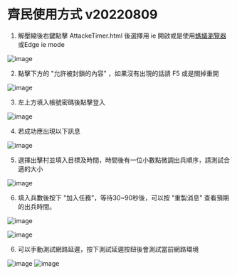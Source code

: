 # 齊民使用方式 v20220809

1. 解壓縮後右鍵點擊 AttackeTimer.html 後選擇用 ie 開啟或是使用[螞蟻瀏覽器](https://www.myie9.com/fanti.htm)或Edge ie mode

![image](https://user-images.githubusercontent.com/5218535/183647727-c44e6b24-d340-4161-80f6-1ce9daa6680f.png)

2. 點擊下方的 "允許被封鎖的內容" ，如果沒有出現的話請 F5 或是關掉重開

![image](https://user-images.githubusercontent.com/5218535/183647987-7a99b6a6-9dd5-4536-91aa-171aa384ee2a.png)

3. 左上方填入帳號密碼後點擊登入

![image](https://user-images.githubusercontent.com/5218535/183648131-e24935dd-02ad-4dc4-868b-3d37b0500077.png)

4. 若成功應出現以下訊息

![image](https://user-images.githubusercontent.com/5218535/183648254-9afd9059-f76f-4daa-808f-30832eff8779.png)

5. 選擇出擊村並填入目標及時間，時間後有一位小數點微調出兵順序，請測試合適的大小

![image](https://user-images.githubusercontent.com/5218535/183648572-c301c689-f107-458b-9939-8b6a0a95fe29.png)

6. 填入兵數後按下 "加入任務"，等待30~90秒後，可以按 "重製消息" 查看預期的出兵時間。

![image](https://user-images.githubusercontent.com/5218535/183651890-9c6342fc-5df0-4bb9-8d11-0ff15d8d3b1f.png)

![image](https://user-images.githubusercontent.com/5218535/183651927-6361ad3b-0f19-4b0d-a8d4-a97e53a9eabf.png)



6. 可以手動測試網路延遲，按下測試延遲按鈕後會測試當前網路環境

![image](https://user-images.githubusercontent.com/5218535/183649142-78dac9bd-b77a-4c92-aaad-41b933d8ac98.png)
![image](https://user-images.githubusercontent.com/5218535/183649114-29e86949-053d-464d-b3bf-e82176adc30e.png)


